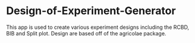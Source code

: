 # Design-of-Experiment-Generator
This app is used to create various experiment designs including the RCBD, BIB and Split plot. Design are based off of the agricolae package.
